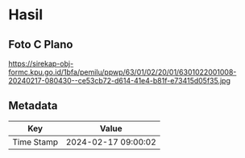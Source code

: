 # Hasil

## Foto C Plano

https://sirekap-obj-formc.kpu.go.id/1bfa/pemilu/ppwp/63/01/02/20/01/6301022001008-20240217-080430--ce53cb72-d614-41e4-b81f-e73415d05f35.jpg


## Metadata

| Key        | Value               |
| ---------- | ------------------- |
| Time Stamp | 2024-02-17 09:00:02 |



